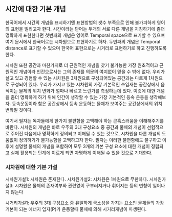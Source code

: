 ## 시간에 대한 기본 개념

한국어에서 시간의 개념을 표시하기엔 표현방법의 갯수 부족으로 인해 불가피하게 영어의 표현을 빌리고자 한다. 시간이라는 단어는 두개의 서로 다른 개념을 지칭하기에 좀더 명확하게 표현한다면 첫번째의 개념은 영어로 Temporal space으로 표기할 수 있으며 여기 문서에서 한국어로는 시차원으로 표현하기로 하자. 두번째의 개념은 Temporal distance로 표기할 수 있으며 한국어 표현으로는 시거리로 표현하기로 하고 진행하도록 한다.

시차원 또한 공간과 마찬가지로 더 근원적인 개념을 찾기 불가능한 가장 원초적이고 근원적인 개념이라 인간으로서는 그의 존재를 의문의 여지없이 믿을 수 밖에 없다. 우리가 살고 있고 경험할 수 있는 시차원은 3차원으로 구성되어있는 공간과는 다르게 1차원으로 구성되어 있다. 우리가 가지고 있는 시차원의 가장 기본적인 쓰임새는 공간상에서 움직이는 물체의 위치 변화가 얼마나 빠르고 느린가를 측정하는데 있다. 이것에 대한 개념을 좀더 명확하게 하기 위해 인간이 생각할 수 있는 가장 기본적인 등속 운동을 생각해보자. 등속운동이라 함은 공간상에서 등속 운동하는 물체가 보여주는 공간상에서의 위치 변화일 것이다.

여기서 필자는 독자들에게 한가지 불편함을 고백해야 하는 곤혹스러움을 이해해주기를 바란다. 시차원의 개념은 바로 우주의 3대 구성요소 중 공간과 물체의 개념이 선험적으로 주어진 다음에나 명확하게 정의되고 이해될 수 있는 것으로, 시차원을 다른 개념의 도움없이 정의하기가 불가능함을 고백하고자 한다. 필자는 이러한 불편함에도 불구하고 이후에 설명할 물체의 개념을 포함하여 모두 3개의 기본 구성 요소에 대한 개념이 정립되고 실제 활용되는 단계에 이르게 되면 자명하게 이해될 수 있을 것으로 기대한다.

### 시차원에 대한 기본 가설

시차원가설1: 시차원은 존재한다.
시차원가설2: 시차원은 1차원으로 무한하다.
시차원가설3: 시차원은 물체의 존재여부와 관련없이 구부러지거나 휘어지는 등의 변형이 일어나지 않는다

시거리가설1: 우주의 3대 구성요소 중 유일하게 국소성을 가지는 요소인 물체들의 가장 기본이 되는 에너지 입자(P)가 운동할때 물체에 의해 시거리개념이 파생된다. 

